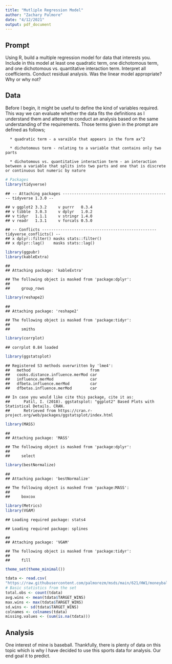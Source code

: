 ```yaml
---
title: "Mutliple Regression Model"
author: "Zachary Palmore"
date: "4/12/2021"
output: pdf_document
---
```




## Prompt
	
Using R, build a multiple regression model for data that interests you.  Include in this model at least one quadratic term, one dichotomous term, and one dichotomous vs. quantitative interaction term.  Interpret all coefficients. Conduct residual analysis.  Was the linear model appropriate? Why or why not?

## Data

Before I begin, it might be useful to define the kind of variables required. This way we can evaluate whether the data fits the definitions as I understand them and attempt to conduct an analysis based on the same understanding of the requirements. Those terms given in the prompt are defined as follows;


      * quadratic term - a varaible that appears in the form ax^2
      
      * dichotomous term - relating to a variable that contains only two parts 
      
      * dichotomous vs. quantitative interaction term - an interaction between a variable that splits into two parts and one that is discrete or continuous but numeric by nature 
      


```r
# Packages
library(tidyverse)
```

```
## -- Attaching packages ----------------------------------------------- tidyverse 1.3.0 --
```

```
## v ggplot2 3.3.2     v purrr   0.3.4
## v tibble  3.0.3     v dplyr   1.0.2
## v tidyr   1.1.1     v stringr 1.4.0
## v readr   1.3.1     v forcats 0.5.0
```

```
## -- Conflicts -------------------------------------------------- tidyverse_conflicts() --
## x dplyr::filter() masks stats::filter()
## x dplyr::lag()    masks stats::lag()
```

```r
library(ggpubr)
library(kableExtra)
```

```
## 
## Attaching package: 'kableExtra'
```

```
## The following object is masked from 'package:dplyr':
## 
##     group_rows
```

```r
library(reshape2)
```

```
## 
## Attaching package: 'reshape2'
```

```
## The following object is masked from 'package:tidyr':
## 
##     smiths
```

```r
library(corrplot)
```

```
## corrplot 0.84 loaded
```

```r
library(ggstatsplot)
```

```
## Registered S3 methods overwritten by 'lme4':
##   method                          from
##   cooks.distance.influence.merMod car 
##   influence.merMod                car 
##   dfbeta.influence.merMod         car 
##   dfbetas.influence.merMod        car
```

```
## In case you would like cite this package, cite it as:
##      Patil, I. (2018). ggstatsplot: "ggplot2" Based Plots with Statistical Details. CRAN.
##      Retrieved from https://cran.r-project.org/web/packages/ggstatsplot/index.html
```

```r
library(MASS)
```

```
## 
## Attaching package: 'MASS'
```

```
## The following object is masked from 'package:dplyr':
## 
##     select
```

```r
library(bestNormalize)
```

```
## 
## Attaching package: 'bestNormalize'
```

```
## The following object is masked from 'package:MASS':
## 
##     boxcox
```

```r
library(Metrics)
library(VGAM)
```

```
## Loading required package: stats4
```

```
## Loading required package: splines
```

```
## 
## Attaching package: 'VGAM'
```

```
## The following object is masked from 'package:tidyr':
## 
##     fill
```

```r
theme_set(theme_minimal())
```



```r
tdata <- read.csv(
"https://raw.githubusercontent.com/palmorezm/msds/main/621/HW1/moneyball-training-data.csv")
# Basic statistics from the set 
total.obs <- count(tdata)
avg.wins <- mean(tdata$TARGET_WINS) 
max.wins <- max(tdata$TARGET_WINS)
sd.wins <- sd(tdata$TARGET_WINS)
colnames <- colnames(tdata)
missing.values <- (sum(is.na(tdata)))
```


## Analysis

One interest of mine is baseball. Thankfully, there is plenty of data on this topic which is why I have decided to use this sports data for analysis. Our end goal it to predict. 



